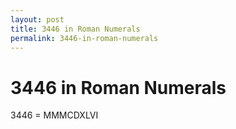 ```yaml
---
layout: post
title: 3446 in Roman Numerals
permalink: 3446-in-roman-numerals
---
```


# 3446 in Roman Numerals

3446 = MMMCDXLVI
